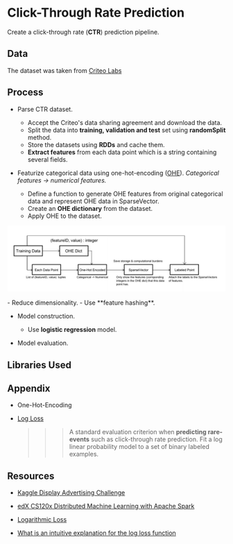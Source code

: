 # Click-Through Rate Prediction

Create a click-through rate (**CTR**) prediction pipeline.

## Data

The dataset was taken from [Criteo Labs](http://labs.criteo.com/downloads/2014-kaggle-display-advertising-challenge-dataset/)

## Process

- Parse CTR dataset.
    - Accept the Criteo's data sharing agreement and download the data.
    - Split the data into **training, validation and test** set using **randomSplit** method.
    - Store the datasets using **RDDs** and cache them.
    - **Extract features** from each data point which is a string containing several fields.


- Featurize categorical data using one-hot-encoding ([OHE](https://www.quora.com/What-is-one-hot-encoding-and-when-is-it-used-in-data-science)).
*Categorical features -> numerical features.*
    - Define a function to generate OHE features from original categorical data and represent OHE data in SparseVector.       
    - Create an **OHE dictionary** from the dataset.
    - Apply OHE to the dataset.

<p align="justify">
  <img src="https://github.com/xuwenyihust/Distributed-Machine-Learning-Exercise/blob/master/images/CTR_data.JPG" width="900"/>
</p>
- Reduce dimensionality.
    - Use **feature hashing**.

- Model construction.
    - Use **logistic regression** model.

- Model evaluation.

## Libraries Used


## Appendix

- One-Hot-Encoding

- [Log Loss](https://www.kaggle.com/wiki/LogarithmicLoss)
    >>> A standard evaluation criterion when **predicting rare-events** such as click-through rate prediction.
    >>> Fit a log linear probability model to a set of binary labeled examples.

## Resources
- [Kaggle Display Advertising Challenge](https://www.kaggle.com/c/criteo-display-ad-challenge)
- [edX CS120x Distributed Machine Learning with Apache Spark](https://courses.edx.org/courses/course-v1:BerkeleyX+CS120x+2T2016/info)

- [Logarithmic Loss](https://www.kaggle.com/wiki/LogarithmicLoss)

- [What is an intuitive explanation for the log loss function](https://www.quora.com/What-is-an-intuitive-explanation-for-the-log-loss-function)

